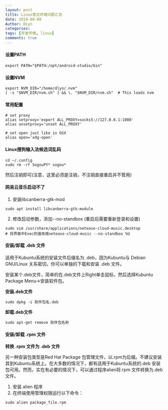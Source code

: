 ```yaml
---
layout: post
title: Linux常见环境问题汇总
date: 2019-08-08
Author: DLyn
categories: 
tags: [开发环境, linux]
comments: true
---
```


#### 设置PATH
```
export PATH="$PATH:/opt/android-studio/bin"
```
#### 设置NVM
```
export NVM_DIR="/home/dlyn/.nvm"
[ -s "$NVM_DIR/nvm.sh" ] && \. "$NVM_DIR/nvm.sh"  # This loads nvm
```
#### 常用配置
```
# set proxy
alias setproxy='export ALL_PROXY=socks5://127.0.0.1:1080'
alias unsetproxy='unset ALL_PROXY'

# set open just like in OSX
alias open='xdg-open'
```
#### Linux搜狗输入法候选词乱码

```
cd ~/.config
sudo rm -rf SogouPY* sogou*
```
然后注销即可(注意，这里必须是注销，不注销直接重启并不管用)

#### 网易云音乐启动不了
1. 安装libcanberra-gtk-mod

```
sudo apt install libcanberra-gtk-module
```
2. 修改启动参数，添加--no-standbox (重启后需要重新登录和设置)

```
sudo vim /usr/share/applications/netease-cloud-music.desktop
# 将界面中Exec的值改成netease-cloud-music --no-standbox %U
```

#### 安装/卸载 .deb 文件
适用于Kubuntu系统的安装文件后缀名为 .deb，因为Kubuntu与 Debian GNU/Linux 关系密切。你可以单独的下载和安装 .deb 文件。

安装某个.deb文件，简单的在.deb文件上Right单击鼠标，然后选择Kubuntu Package Menu->安装软件包。

**安装.deb文件**
```
sudo dpkg -i 软件包名.deb
```
**卸载.deb文件**
```
sudo apt-get remove 软件包名称
```

#### 安装/卸载 .rpm 文件
**转换 .rpm 文件为 .deb 文件**

另一种安装包类型是Red Hat Package 包管理文件，以.rpm为后缀。不建议安装其到Kubuntu系统上。在大多数的情况下，都有适用于Kubuntu系统的.deb 安装包可用。然而，实在有必要的情况下，可以通过程序alien将.rpm 文件转换为.deb 文件。

1. 安装 alien 程序
2. 在终端使用管理权限运行以下命令：

```
sudo alien package_file.rpm
```
